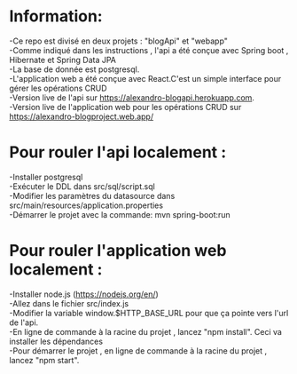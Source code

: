 # Information:

-Ce repo est divisé en deux projets : "blogApi" et "webapp"\
-Comme indiqué dans les instructions , l'api a été conçue avec Spring boot , Hibernate et Spring Data JPA\
-La base de donnée est postgresql.\
-L'application web a été conçue avec React.C'est un simple interface pour gérer les opérations CRUD\
-Version live de l'api sur https://alexandro-blogapi.herokuapp.com. \
-Version live de l'application web pour les opérations CRUD sur  https://alexandro-blogproject.web.app/

# Pour rouler l'api localement :
-Installer postgresql\
-Exécuter le DDL dans src/sql/script.sql\
-Modifier les paramètres du datasource dans src/main/resources/application.properties \
-Démarrer le projet avec la commande: mvn spring-boot:run

# Pour rouler l'application web localement :
-Installer node.js (https://nodejs.org/en/) \
-Allez dans le fichier src/index.js\
-Modifier la variable window.$HTTP_BASE_URL pour que ça pointe vers l'url de l'api.\
-En ligne de commande à la racine du projet , lancez "npm install". Ceci va installer les dépendances\
-Pour démarrer le projet , en ligne de commande à la racine du projet , lancez "npm start".




